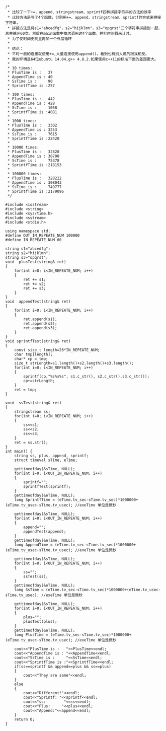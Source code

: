 	/*
	 * 比较了一下+=、append、stringstream、sprintf四种拼接字符串的方法的效率
	 * 比较方法是写了4个函数，分别用+=、append、stringstream、sprintf的方式来拼接字符串，
	 * 拼接方法是将s1="abcedfg"，s2="hijklmn"，s3="opqrst"三个字符串拼接到一起，总共循环60次。然后在main函数中依次调用这4个函数，并打时间戳来计时。
	 * 为了使时间更明显再加一个外层循环
	 *
	 * 结论：
	 * 平时一般的连接就使用+=,大量连接使用append()。看到也有别人说的跟我相反。
	 * 我的环境是64位ubuntu 14.04,g++ 4.8.2.如果使用c++11的标准下面的差距更大。
	 *
	 * 10 times:
	 * PlusTime is :   37
	 * AppendTime is : 40
	 * SsTime is :     90
	 * SprintfTime is :257
	 *
	 * 100 times:
	 * PlusTime is :   442
	 * AppendTime is : 428
	 * SsTime is :     1058
	 * SprintfTime is :4081
	 *
	 * 1000 times:
	 * PlusTime is :   3302
	 * AppendTime is : 3253
	 * SsTime is :     7615
	 * SprintfTime is :22420
	 *
	 * 10000 times:
	 * PlusTime is :   32820
	 * AppendTime is : 30700
	 * SsTime is :     75378
	 * SprintfTime is :218153
	 *
	 * 100000 times:
	 * PlusTime is :   328222
	 * AppendTime is : 308043
	 * SsTime is :     749777
	 * SprintfTime is :2179096
	 */
	
	#include <iostream>
	#include <string>
	#include <sys/time.h>
	#include <sstream>
	#include <stdio.h>
	
	using namespace std;
	#define OUT_IN_REPEATE_NUM 100000
	#define IN_REPEATE_NUM 60
	 
	string s1="abcedfg";
	string s2="hijklmn";
	string s3="opqrst";
	void  plusTest(string& ret)
	{
	    for(int i=0; i<IN_REPEATE_NUM; i++)
	    {
	        ret += s1;
	        ret += s2;
	        ret += s3;
	    }
	}
	void  appendTest(string& ret)
	{
	    for(int i=0; i<IN_REPEATE_NUM; i++)
	    {
	        ret.append(s1);
	        ret.append(s2);
	        ret.append(s3);
	    }
	}
	void sprintfTest(string& ret)
	{ 
	    const size_t length=26*IN_REPEATE_NUM;
	    char tmp[length];
	    char* cp = tmp;
	    size_t strLength=s1.length()+s2.length()+s3.length();
	    for(int i=0; i<IN_REPEATE_NUM; i++)
	    {
	        sprintf(cp,"%s%s%s", s1.c_str(), s2.c_str(),s3.c_str());
	        cp+=strLength;
	    }
	    ret = tmp;
	}
	 
	void  ssTest(string& ret)
	{
	    stringstream ss;
	    for(int i=0; i<IN_REPEATE_NUM; i++)
	    {
	        ss<<s1;
	        ss<<s2;
	        ss<<s3;
	    }
	    ret = ss.str();
	}
	int main() {
	    string ss, plus, append, sprintf;
	    struct timeval sTime, eTime; 
	
	    gettimeofday(&sTime, NULL);
	    for(int i=0; i<OUT_IN_REPEATE_NUM; i++)
	    {
	        sprintf="";
	        sprintfTest(sprintf);
	    }
	    gettimeofday(&eTime, NULL);
	    long SprintfTime = (eTime.tv_sec-sTime.tv_sec)*1000000+(eTime.tv_usec-sTime.tv_usec); //exeTime 单位是微秒
	 
	    gettimeofday(&sTime, NULL);
	    for(int i=0; i<OUT_IN_REPEATE_NUM; i++)
	    {
	        append="";
	        appendTest(append);
	    }
	    gettimeofday(&eTime, NULL);
	    long AppendTime = (eTime.tv_sec-sTime.tv_sec)*1000000+(eTime.tv_usec-sTime.tv_usec); //exeTime 单位是微秒
	 
	    gettimeofday(&sTime, NULL);
	    for(int i=0; i<OUT_IN_REPEATE_NUM; i++)
	    {
	        ss="";
	        ssTest(ss);
	    }
	    gettimeofday(&eTime, NULL);
	    long SsTime = (eTime.tv_sec-sTime.tv_sec)*1000000+(eTime.tv_usec-sTime.tv_usec); //exeTime 单位是微秒
	 
	    gettimeofday(&sTime, NULL);
	    for(int i=0; i<OUT_IN_REPEATE_NUM; i++)
	    {
	        plus="";
	        plusTest(plus);
	    }
	    gettimeofday(&eTime, NULL);
		long PlusTime = (eTime.tv_sec-sTime.tv_sec)*1000000+(eTime.tv_usec-sTime.tv_usec); //exeTime 单位是微秒
	 
	    cout<<"PlusTime is :   "<<PlusTime<<endl;
	    cout<<"AppendTime is : "<<AppendTime<<endl;
	    cout<<"SsTime is :     "<<SsTime<<endl;
	    cout<<"SprintfTime is :"<<SprintfTime<<endl;
	    if(ss==sprintf && append==plus && ss==plus)
	    {
	        cout<<"They are same"<<endl;
	    }  
	    else
	    {
	        cout<<"Different!"<<endl;
	        cout<<"Sprintf: "<<sprintf<<endl;
	        cout<<"ss:        "<<ss<<endl;
	        cout<<"Plus:     "<<plus<<endl;
	        cout<<"Append:"<<append<<endl;
	    }
	 	return 0;
	}
